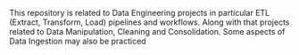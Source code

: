 This repository is related to Data Engineering projects in particular ETL (Extract, Transform, Load) pipelines and workflows.
Along with that projects related to Data Manipulation, Cleaning and Consolidation.
Some aspects of Data Ingestion may also be practiced
